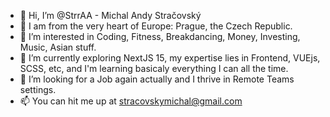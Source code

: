 - 👋 Hi, I’m @StrrAA - Michal Andy Stračovský
- 📍 I am from the very heart of Europe: Prague, the Czech Republic.
- 👀 I’m interested in Coding, Fitness, Breakdancing, Money, Investing, Music, Asian stuff.
- 🌱 I’m currently exploring NextJS 15, my expertise lies in Frontend, VUEjs, SCSS, etc, and I'm learning basicaly everything I can all the time.
- 💞️ I’m looking for a Job again actually and I thrive in Remote Teams settings.
- 📫 You can hit me up at stracovskymichal@gmail.com

<!---
StrrAA/StrrAA is a ✨ special ✨ repository because its `README.md` (this file) appears on your GitHub profile.
You can click the Preview link to take a look at your changes.
--->
